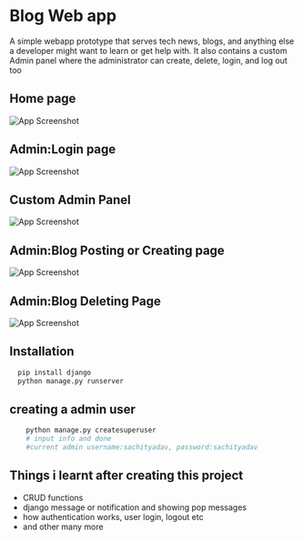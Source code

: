
# Blog Web app


A simple webapp prototype that serves tech news, blogs, and anything else a developer might want to learn or get help with. It also contains a custom Admin panel where the administrator can create, delete, login, and log out too



## Home page

![App Screenshot](https://cdn.discordapp.com/attachments/884460118715019274/940500445963620352/unknown.png)

## Admin:Login page

![App Screenshot](https://media.discordapp.net/attachments/884460118715019274/940502688846721074/unknown.png)

## Custom Admin Panel

![App Screenshot](https://cdn.discordapp.com/attachments/884460118715019274/940502787727441930/unknown.png)

## Admin:Blog Posting or Creating page

![App Screenshot](https://media.discordapp.net/attachments/884460118715019274/940502886427815966/unknown.png)

## Admin:Blog Deleting Page

![App Screenshot](https://media.discordapp.net/attachments/884460118715019274/940502886427815966/unknown.png)


## Installation

```bash
  pip install django
  python manage.py runserver   
```
## creating a admin user

```bash
    python manage.py createsuperuser
    # input info and done
    #current admin username:sachityadav, password:sachityadav

 ```


## Things i learnt after creating this project

- CRUD functions
- django message or notification and showing pop messages
- how authentication works, user login, logout etc
- and other many more

